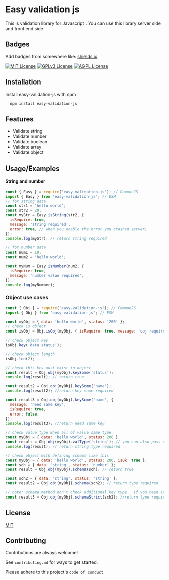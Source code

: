# Easy validation js

This is validation library for Javascript . You can use this library server side and front end side.

## Badges

Add badges from somewhere like: [shields.io](https://shields.io/)

[![MIT License](https://img.shields.io/badge/License-MIT-green.svg)](https://choosealicense.com/licenses/mit/)
[![GPLv3 License](https://img.shields.io/badge/License-GPL%20v3-yellow.svg)](https://opensource.org/licenses/)
[![AGPL License](https://img.shields.io/badge/license-AGPL-blue.svg)](http://www.gnu.org/licenses/agpl-3.0)

## Installation

Install easy-validation-js with npm <br>

```bash
  npm install easy-validation-js
```

## Features

- Validate string
- Validate number
- Validate boolean
- Validate array
- Validate object

## Usage/Examples

#### String and number

```javascript
const { Easy } = require('easy-validation-js'); // CommonJS
import { Easy } from 'easy-validation-js'; // ESM
// for string data
const str1 = 'hello world';
const str2 = 20;
const myStr = Easy.isString(str2, {
  isRequire: true,
  message: 'string required',
  error: true, // when you enable the error you crashed server;
});
console.log(myStr); // return string required

// for number data
const num1 = 10;
const num2 = 'hello world';

const myNum = Easy.isNumber(num2, {
  isRequire: true,
  message: 'number value required',
});
console.log(myNumber);
```

### Object use cases

```javascript
const { Obj } = require('easy-validation-js'); // CommonJS
import { Obj } from 'easy-validation-js'; // ESM

const myObj = { data: 'hello world', status: '200' };
// check is object
const isObj = Obj.isObj(myObj, { isRequire: true, message: 'obj required' });

// check object key
isObj.key('data status');

// check object length
isObj.len(2);

// check this key must exist in object
const result = Obj.obj(myObj).keySome('status');
console.log(result); // return true

const result2 = Obj.obj(myObj).keySome('name');
console.log(result2); //return key same required

const result3 = Obj.obj(myObj).keySome('name', {
  message: 'need same key',
  isRequire: true,
  error: false,
});
console.log(result3); //return need same key

// check value type when all of value same type
const myObj = { data: 'hello world', status: 200 };
const result = Obj.obj(myObj).valType('string'); // you can also pass option
console.log(result); // return string type required

// check object with defining schema like this
const myObj = { data: 'hello world', status: 200, isOk: true };
const sch = { data: 'string', status: 'number' };
const result = Obj.obj(myObj).schema(sch); // return true

const sch2 = { data: 'string', status: 'string' };
const result2 = Obj.obj(myObj).schema(sch2); // return type required

// note: schema method don't check additional key type . if you need strictly check you can use schemaStrict method.
const result3 = Obj.obj(myObj).schemaStrict(sch2); //return type required
```

## License

[MIT](https://choosealicense.com/licenses/mit/)

## Contributing

Contributions are always welcome!

See `contributing.md` for ways to get started.

Please adhere to this project's `code of conduct`.
